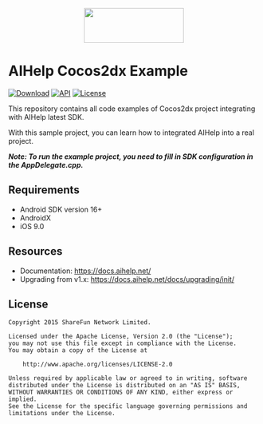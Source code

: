 [<p align="center"><img src="https://cdn.aihelp.net/logo/logo.png" data-canonical-src="https://cdn.aihelp.net/logo/logo.png" width="200" height="70" align="center"/></p>](https://aihelp.net)



# AIHelp Cocos2dx Example



[![Download](https://api.bintray.com/packages/ai-help/maven/android-aihelp-aar/images/download.svg?version=2.1.2)](https://bintray.com/ai-help/maven/android-aihelp-aar/2.1.0/link) [![API](https://img.shields.io/badge/MinSdk-16%2B-brightgreen.svg?style=flat)](https://android-arsenal.com/api?level=16) [![License](https://img.shields.io/badge/License%20-Apache%202-337ab7.svg)](https://www.apache.org/licenses/LICENSE-2.0)



This repository contains all code examples of Cocos2dx project integrating with AIHelp latest SDK.

With this sample project, you can learn how to integrated AIHelp into a real project.

***Note: To run the example project, you need to fill in SDK configuration in the AppDelegate.cpp.***



## Requirements

- Android SDK version 16+
- AndroidX
- iOS 9.0


## Resources

- Documentation: https://docs.aihelp.net/
- Upgrading from v1.x: https://docs.aihelp.net/docs/upgrading/init/



## License

```
Copyright 2015 ShareFun Network Limited.

Licensed under the Apache License, Version 2.0 (the "License");
you may not use this file except in compliance with the License.
You may obtain a copy of the License at

    http://www.apache.org/licenses/LICENSE-2.0

Unless required by applicable law or agreed to in writing, software
distributed under the License is distributed on an "AS IS" BASIS,
WITHOUT WARRANTIES OR CONDITIONS OF ANY KIND, either express or implied.
See the License for the specific language governing permissions and
limitations under the License.
```
